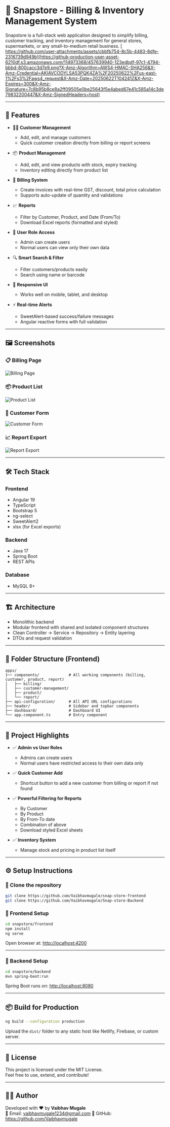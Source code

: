 
# 🧾 Snapstore - Billing & Inventory Management System

Snapstore is a full-stack web application designed to simplify billing, customer tracking, and inventory management for general stores, supermarkets, or any small-to-medium retail business.
[
https://github.com/user-attachments/assets/cbbfb754-8c5b-4483-8dfe-2316739d949b](https://github-production-user-asset-6210df.s3.amazonaws.com/114973368/457639940-123edbdf-97c1-4794-bbbd-800cacc3d7e9.png?X-Amz-Algorithm=AWS4-HMAC-SHA256&X-Amz-Credential=AKIAVCODYLSA53PQK4ZA%2F20250622%2Fus-east-1%2Fs3%2Faws4_request&X-Amz-Date=20250622T104241Z&X-Amz-Expires=300&X-Amz-Signature=7c8b95b8ce8a2ff09505e0be25643f5e4abed67e41c585a14c3de79832200447&X-Amz-SignedHeaders=host)

---

## 🚀 Features

- 🧍‍♂️ **Customer Management**
  - Add, edit, and manage customers
  - Quick customer creation directly from billing or report screens

- 📦 **Product Management**
  - Add, edit, and view products with stock, expiry tracking
  - Inventory editing directly from product list

- 🧾 **Billing System**
  - Create invoices with real-time GST, discount, total price calculation
  - Supports auto-update of quantity and validations

- 📈 **Reports**
  - Filter by Customer, Product, and Date (From/To)
  - Download Excel reports (formatted and styled)

- 🔐 **User Role Access**
  - Admin can create users
  - Normal users can view only their own data

- 🔍 **Smart Search & Filter**
  - Filter customers/products easily
  - Search using name or barcode

- 📱 **Responsive UI**
  - Works well on mobile, tablet, and desktop

- ⚡ **Real-time Alerts**
  - SweetAlert-based success/failure messages
  - Angular reactive forms with full validation

---

## 🖼 Screenshots

### 📋 Billing Page
![Billing Page](./screenshots/billing-page.png)

### 📦 Product List
![Product List](./screenshots/product-list.png)

### 👤 Customer Form
![Customer Form](./screenshots/customer-form.png)

### 📈 Report Export
![Report Export](./screenshots/report-export.png)

---

## 🛠️ Tech Stack

### Frontend
- Angular 19
- TypeScript
- Bootstrap 5
- ng-select
- SweetAlert2
- xlsx (for Excel exports)

### Backend
- Java 17
- Spring Boot
- REST APIs

### Database
- MySQL 8+

---

## 🏗️ Architecture

- Monolithic backend
- Modular frontend with shared and isolated component structures
- Clean Controller → Service → Repository → Entity layering
- DTOs and request validation

---

## 📁 Folder Structure (Frontend)

```
apps/
├── components/             # All working components (billing, customer, product, report)
│   ├── billing/
│   ├── customer-management/
│   ├── product/
│   └── report/
├── api-configuration/      # All API URL configurations
├── header/                 # Sidebar and topbar components
├── dashboard/              # Dashboard UI
└── app.component.ts        # Entry component
```

---

## 📌 Project Highlights

- ✅ **Admin vs User Roles**
  - Admins can create users
  - Normal users have restricted access to their own data only

- ✅ **Quick Customer Add**
  - Shortcut button to add a new customer from billing or report if not found

- ✅ **Powerful Filtering for Reports**
  - By Customer
  - By Product
  - By From-To date
  - Combination of above
  - Download styled Excel sheets

- ✅ **Inventory System**
  - Manage stock and pricing in product list itself

---

## ⚙️ Setup Instructions

### 🔹 Clone the repository

```bash
git clone https://github.com/Vaibhavmugale/snap-store-frontend
git clone https://github.com/Vaibhavmugale/Snap-store-Backend
```

### 🔹 Frontend Setup

```bash
cd snapstore/frontend
npm install
ng serve
```

Open browser at: [http://localhost:4200](http://localhost:4200)

---

### 🔹 Backend Setup

```bash
cd snapstore/backend
mvn spring-boot:run
```

Spring Boot runs on: [http://localhost:8080](http://localhost:8080)

---

## 📦 Build for Production

```bash
ng build --configuration production
```

Upload the `dist/` folder to any static host like Netlify, Firebase, or custom server.

---

## 📃 License

This project is licensed under the MIT License.  
Feel free to use, extend, and contribute!

---

## 👨‍💻 Author

Developed with ❤️ by **Vaibhav Mugale**  
📧 Email: vaibhavmugale1234@gmail.com 
🔗 GitHub: https://github.com/Vaibhavmugale
